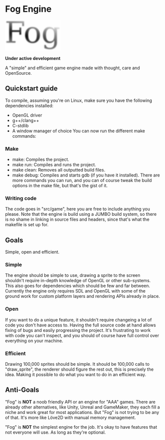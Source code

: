 # Fog Engine

![Fog Engine Logo](misc/fog-logo.png)

**Under active development**

A "simple" and efficient game engine made with thought, care and OpenSource.

## Quickstart guide
To compile, assuming you're on Linux, make sure you have the following
dependencies installed:
 - OpenGL driver
 - g++/clang++
 - C-stdlib
 - A window manager of choice
You can now run the different make commands:

### Make
 - make: Compiles the project.
 - make run: Compiles and runs the project.
 - make clean: Removes all outputted build files.
 - make debug: Compiles and starts gdb (if you have it installed).
There are more commands you can run, and you can of course tweak the
build options in the make file, but that's the gist of it.

### Writing code
The code goes in "src/game", here you are free to include anything you
please. Note that the engine is build using a JUMBO build system,
so there is no shame in linking in source files and headers, since
that's what the makefile is set up for.

## Goals
Simple, open and efficient.

### Simple
The engine should be simple to use, drawing a sprite to the
screen shouldn't require in-depth knowledge of OpenGL or other
sub-systems. This also goes for dependencies which should be
few and far between. Currently the engine only requires SDL and
OpenGL with some of the ground work for custom platform layers
and rendering APIs already in place.

### Open
If you want to do a unique feature, it shouldn't require changeing
a lot of code you don't have access to. Having the full source code
at hand allows fixing of bugs and easily progressing the project.
It's frustrating to work with code you can't inspect, and you should
of course have full control over everything on your machine.

### Efficient
Drawing 100,000 sprites should be simple. It should be 100,000 calls
to "draw_sprite", the renderer should figure the rest out, this is
precisely the idea. Making it possible to do what you want to do in an
efficient way.

## Anti-Goals
"Fog" is **NOT** a noob friendly API or an engine for "AAA" games.
There are already other alternatives, like Unity, Unreal and GameMaker,
they each fill a niche and work great for most applications. But "Fog"
is not trying to be any of that. It's more like Löve2D with manual memory
management.

"Fog" is **NOT** the simplest engine for the job. It's okay to have features
that not everyone will use. As long as they're optional.

<!--- Bellow is a feature list, not yet set in stone.
# Features

 - The beginning of a robust rendering API.
 - An arena based memory allocations system.
 - A flexible input handler.
 - No-swap sprite drawing.

# TODOs
Features with a "?" at the end are suggested and are subject to change.

## Developer
 - [ ] A built in profiler that easily can be compiled out when shipping.
 - [ ] An easy way to view how much memory is used, as well as what it's used for.
 - [ ] Debug tools, for viewing and editing data in the engine. Like changing
    the value of variables and drawing information that is relevant for
    developers to the screen.
 - [ ] Fast compile times.
 - [ ] As little STL as possible, since a lot of it depends on hidden memory
    allocations to actually function properly. This can take some extra time
    but makes it a lot easier when porting code.
 - [ ] Compile on Windows and Linux without a bunch of fuzz.
    (Windows will probably require VS, but that's hard to work around.).

## Rendering
 - [ ] Drawing of transparent objects with some kind of layer system.
 - [ ] ?Rotatable sprites?
 - [ ] Font rendering. Drawing of text on screen, exact implementation
    details are unclear but currently leaning towards bitmap fonts
    pre-generated with FreeType. (Ties into the asset system bellow.)
 - [ ] Sprite Lookup-Table. Searching for sprites by some form of identifier,
    maybe even getting out a list of texture coordinates which are the
    frames in an animation. (Ties into the asset system bellow.)
 - [ ] ?Lighting? Some way to send lighting data and perhaps shade certain
    sprites according to predetermined normal maps might be really
    cool and athmosperic but is definately not usable by all games.
 - [ ] ?Handle rendering on separate thread to not hog the updating?
 - [ ] ?Passing in more texture information the GPU?
 - [ ] sRGB support.
 - [ ] Post processing with LUTs for that fancy art style.
 - [ ] Multi sampling.


### HUD
 - [ ] A robust HUD system that properly scales to different screen sizes
    and is easy to work with.
 - [ ] Drawing of text to specific screen places.
 - [ ] ?A color picker?

## Input
 - [ ] Controller support

## Asset system
 - [ ] Merging assets into assets file which is optimized for
    use by the engine.
 - [ ] ?Hot reloading? Allowing assets to be swapped out while the game
    is running making the cycle to view them in game almost instant.
 - [ ] Level files, some way to describe levels in the form of data, these
    should also be baked into the data file.
 - [ ] Reading of arbitrary image formats (Just use STBI).
 - [ ] Texture packing images to optimal sizes for use with the engine,
    generating sprite information which can be used in the engine
    witout a lot of typing.
 - [ ] A way to query for assets, like "get me a sound effect", or
    "get me the hero sprite".
 - [ ] Type safety. You're not allowed to draw a sound-effect.

## Sound
 - [ ] Support for Mono and Stereo sound.
 - [ ] Built in "synth instruments" for generating procedural music.
 - [ ] Sound effects and music.
 - [ ] ?Unpack sound files as needed when they need to be played?
 - [ ] Simple API with easy to use calls, similar to the graphics API.
 - [ ] Effects like distortion and reverb.

## Logic
 - [ ] A way to register and remove update calls at 3 different time points.
    - BeforePhysics
    - AfterPhysics
    - OnDraw
 - [ ] An entity system based on C++ inheritance. BUT ONLY ONE LEVEL, or something better.
 - [ ] Simple creation of entities.
 - [ ] Loading and reload of levels.
 - [ ] Accessing custom level flags.
 - [ ] ?Scripting?

## Physics
 - [ ] A physics engine based on SDF.
 - [ ] Easily integrating with the logic and entity system.
 - [ ] All the debug drawing.
 - [ ] Support of convex shapes.
 - [ ] Some form of constraint system.
 - [ ] "OnOverlap" event triggers, decides if the collision should be solved.
 - [ ] "OnEndOverlapp" event triggers.
 - [ ] Layers, a way so not everything collides.
 - [ ] Triggers, elements not interacting with the collisions but generating of events.
 - [ ] Efficient implementation O(n log(n)) in average case.
-->
